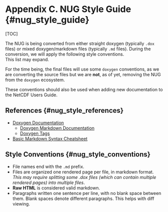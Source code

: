 # Appendix C. NUG Style Guide {#nug_style_guide}

[TOC]

The NUG is being converted from either straight doxygen (typically `.dox` files) or mixed doxygen/markdown files (typically `.md` files).
During the conversion, we will apply the following style conventions.  
This list may expand.

For the time being, the final files will use some `doxygen` conventions, as we are converting the source files but we are **not**, as of yet, removing the NUG from the `doxygen` ecosystem.

These conventions should also be used when adding new documentation to the NetCDF Users Guide.

## References {#nug_style_references}

* [Doxygen Documentation](http://www.doxygen.nl/)
	* [Doxygen Markdown Documentation](http://www.doxygen.nl/manual/markdown.html)
	* [Doxygen Tags](http://www.doxygen.nl/manual/commands.html)
* [Basic Markdown Syntax Cheatsheet](https://www.markdownguide.org/basic-syntax/)


## Style Conventions {#nug_style_conventions}

* File names end with the `.md` prefix.
* Files are organized one rendered page per file, in markdown format.  *This may require splitting some .dox files (which can contain multiple rendered pages) into multiple files*.
* **Raw HTML** is considered valid markdown.
* Paragraphs written one sentence per line, with no blank space between them.  Blank spaces denote different paragraphs. This helps with diff viewing.
